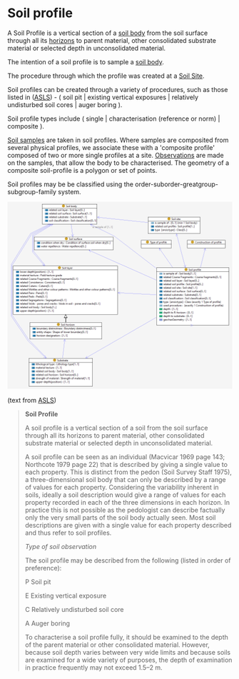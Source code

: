 # Soil profile

A Soil Profile is a vertical section of a [soil body](soil-body.md) from the soil surface through all its [horizons](soil-layer.md) to parent material, other consolidated substrate material or selected depth in unconsolidated material.

The intention of a soil profile is to sample a [soil body](soil-body.md). 

The procedure through which the profile was created at a [Soil Site](site.md).

Soil profiles can be created through a variety of procedures, such as those listed in ([ASLS](https://catalogue.nla.gov.au/Record/4273240)) - ( soil pit | existing vertical exposures | relatively undisturbed soil cores | auger boring ).

Soil profile types include ( single | characterisation (reference or norm) | composite ). 

[Soil samples](soil-sample.md) are taken in soil profiles. 
Where samples are composited from several physical profiles, we associate these with a 'composite profile' composed of two or more single profiles at a site. 
[Observations](sosa.md) are made on the samples, that allow the body to be characterised. The geometry of a composite soil-profile is a polygon or set of points. 

Soil profiles may be be classified using the order-suborder-greatgroup-subgroup-family system. 

![Soil profile](image/Soil-profile.png)

(text from [ASLS](https://catalogue.nla.gov.au/Record/4273240))

> **Soil Profile**
>
>A soil profile is a vertical section of a soil from the soil surface through all its horizons to parent material, other consolidated substrate material or selected depth in unconsolidated material.
>
>A soil profile can be seen as an individual (Macvicar 1969 page 143; Northcote 1979 page 22) that is described by giving a single value to each property. This is distinct from the pedon (Soil Survey Staff 1975), a three-dimensional soil body that can only be described by a range of values for each property. Considering the variability inherent in soils, ideally a soil description would give a range of values for each property recorded in each of the three dimensions in each horizon. In practice this is not possible as the pedologist can describe factually only the very small parts of the soil body actually seen. Most soil descriptions are given with a single value for each property described and thus refer to soil profiles.
>
> _Type of soil observation_
>
>The soil profile may be described from the following (listed in order of preference):
>
>P	Soil pit
>
>E	Existing vertical exposure
>
>C	Relatively undisturbed soil core
>
>A	Auger boring
>
>To characterise a soil profile fully, it should be examined to the depth of the parent material or other consolidated material. However, because soil depth varies between very wide limits and because soils are examined for a wide variety of purposes, the depth of examination in practice frequently may not exceed 1.5–2 m.
